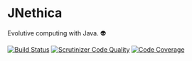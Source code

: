 # JNethica

Evolutive computing with Java. 👽

[![Build Status](https://travis-ci.org/luizguilhermefr/JNethica.svg?branch=master)](https://travis-ci.org/luizguilhermefr/JNethica)
[![Scrutinizer Code Quality](https://scrutinizer-ci.com/g/luizguilhermefr/JNethica/badges/quality-score.png?b=master)](https://scrutinizer-ci.com/g/luizguilhermefr/JNethica/?branch=master)
[![Code Coverage](https://scrutinizer-ci.com/g/luizguilhermefr/JNethica/badges/coverage.png?b=master)](https://scrutinizer-ci.com/g/luizguilhermefr/JNethica/?branch=master)
